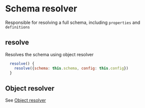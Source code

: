 # Schema resolver

Responsible for resolving a full schema, including `properties` and `definitions`

## resolve

Resolves the schema using object resolver

```js
  resolve() {
    resolve({schema: this.schema, config: this.config})
  }
```

## Object resolver

See [Object resolver](./object/Object.md)
